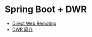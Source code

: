 
# Spring Boot + DWR

- [Direct Web Remoting](http://directwebremoting.org/dwr/index.html)
- [DWR 简介](https://www.ibm.com/developerworks/cn/java/j-lo-springdwr/index.html)


